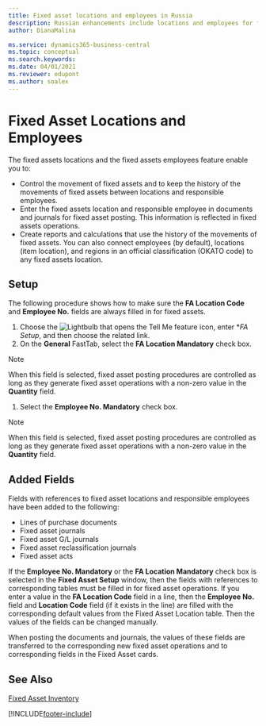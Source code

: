 ```yaml
---
title: Fixed asset locations and employees in Russia
description: Russian enhancements include locations and employees for fixed assets.
author: DianaMalina

ms.service: dynamics365-business-central
ms.topic: conceptual
ms.search.keywords:
ms.date: 04/01/2021
ms.reviewer: edupont
ms.author: soalex
---
```


# Fixed Asset Locations and Employees

The fixed assets locations and the fixed assets employees feature enable you to:

- Control the movement of fixed assets and to keep the history of the movements of fixed assets between locations and responsible employees.
- Enter the fixed assets location and responsible employee in documents and journals for fixed asset posting. This information is reflected in fixed assets operations.
- Create reports and calculations that use the history of the movements of fixed assets. You can also connect employees (by default), locations (item location), and regions in an official classification (OKATO code) to any fixed assets location.



## Setup

The following procedure shows how to make sure the **FA Location Code** and **Employee No.** fields are always filled in for fixed assets.

1. Choose the ![Lightbulb that opens the Tell Me feature](../../media/ui-search/search_small.png "Tell me what you want to do") icon, enter **FA Setup*, and then choose the related link.
2. On the **General** FastTab, select the **FA Location Mandatory** check box.



> [!NOTE]
> When this field is selected, fixed asset posting procedures are controlled as long as they generate fixed asset operations with a non-zero value in the **Quantity** field.



1. Select the **Employee No. Mandatory** check box.



> [!NOTE]
> When this field is selected, fixed asset posting procedures are controlled as long as they generate fixed asset operations with a non-zero value in the **Quantity** field.



## Added Fields

Fields with references to fixed asset locations and responsible employees have been added to the following:

- Lines of purchase documents
- Fixed asset journals
- Fixed asset G/L journals
- Fixed asset reclassification journals
- Fixed asset acts

If the **Employee No. Mandatory** or the **FA Location Mandatory** check box is selected in the **Fixed Asset Setup** window, then the fields with references to corresponding tables must be filled in for fixed asset operations. If you enter a value in the **FA Location Code** field in a line, then the **Employee No.** field and **Location Code** field (if it exists in the line) are filled with the corresponding default values from the Fixed Asset Location table. Then the values of the fields can be changed manually.

When posting the documents and journals, the values of these fields are transferred to the corresponding new fixed asset operations and to corresponding fields in the Fixed Asset cards.



## See Also

[Fixed Asset Inventory](Fixed-Asset-Inventory.md)


[!INCLUDE[footer-include](../../includes/footer-banner.md)]